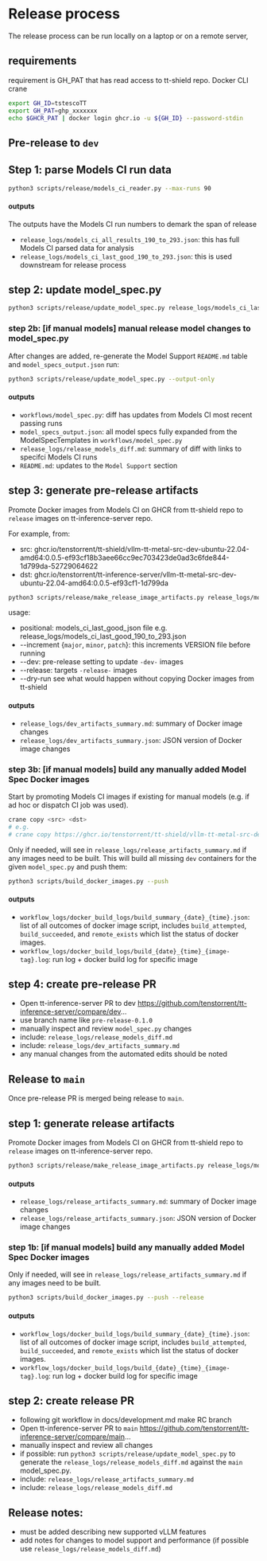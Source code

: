 # Release process

The release process can be run locally on a laptop or on a remote server, 

## requirements
requirement is GH_PAT that has read access to tt-shield repo. 
Docker CLI
crane

```bash
export GH_ID=tstescoTT
export GH_PAT=ghp_xxxxxxx
echo $GHCR_PAT | docker login ghcr.io -u ${GH_ID} --password-stdin
```

## Pre-release to `dev`

## Step 1: parse Models CI run data

```bash
python3 scripts/release/models_ci_reader.py --max-runs 90
```

#### outputs
The outputs have the Models CI run numbers to demark the span of release
- `release_logs/models_ci_all_results_190_to_293.json`: this has full Models CI parsed data for analysis
- `release_logs/models_ci_last_good_190_to_293.json`: this is used downstream for release process

## step 2: update model_spec.py


```bash
python3 scripts/release/update_model_spec.py release_logs/models_ci_last_good_190_to_293.json
```

### step 2b: [if manual models] manual release model changes to model_spec.py

After changes are added, re-generate the Model Support `README.md` table and `model_specs_output.json` run:

```bash
python3 scripts/release/update_model_spec.py --output-only
```

#### outputs

- `workflows/model_spec.py`: diff has updates from Models CI most recent passing runs
- `model_specs_output.json`: all model specs fully expanded from the ModelSpecTemplates in `workflows/model_spec.py`
- `release_logs/release_models_diff.md`: summary of diff with links to specifci Models CI runs
- `README.md`: updates to the `Model Support` section

## step 3: generate pre-release artifacts

Promote Docker images from Models CI on GHCR from tt-shield repo to `release` images on tt-inference-server repo. 

For example, from:
- src: ghcr.io/tenstorrent/tt-shield/vllm-tt-metal-src-dev-ubuntu-22.04-amd64:0.0.5-ef93cf18b3aee66cc9ec703423de0ad3c6fde844-1d799da-52729064622
- dst: ghcr.io/tenstorrent/tt-inference-server/vllm-tt-metal-src-dev-ubuntu-22.04-amd64:0.0.5-ef93cf1-1d799da

```bash
python3 scripts/release/make_release_image_artifacts.py release_logs/models_ci_last_good_190_to_293.json --increment minor --dev
```

usage:
* positional: models_ci_last_good_json file e.g. release_logs/models_ci_last_good_190_to_293.json
* --increment {`major`, `minor`, `patch`}: this increments VERSION file before running
* --dev: pre-release setting to update `-dev-` images
* --release: targets `-release-` images
* --dry-run see what would happen without copying Docker images from tt-shield

#### outputs

- `release_logs/dev_artifacts_summary.md`: summary of Docker image changes
- `release_logs/dev_artifacts_summary.json`: JSON version of Docker image changes

### step 3b: [if manual models] build any manually added Model Spec Docker images

Start by promoting Models CI images if existing for manual models (e.g. if ad hoc or dispatch  CI job was used).
```bash
crane copy <src> <dst>
# e.g.
# crane copy https://ghcr.io/tenstorrent/tt-shield/vllm-tt-metal-src-dev-ubuntu-22.04-amd64:0.0.5-f8f27288d6da50c0ac7fe8afce3c7e6db3b5f27f-91dddb0-52470823821 https://ghcr.io/tenstorrent/tt-inference-server/vllm-tt-metal-src-dev-ubuntu-22.04-amd64:0.1.0-f8f2728-91dddb0
```

Only if needed, will see in `release_logs/release_artifacts_summary.md` if any images need to be built.
This will build all missing `dev` containers for the given `model_spec.py` and push them:
```bash
python3 scripts/build_docker_images.py --push
```

#### outputs

- `workflow_logs/docker_build_logs/build_summary_{date}_{time}.json`: list of all outcomes of docker image script, includes `build_attempted`, `build_succeeded`, and `remote_exists` which list the status of docker images.
- `workflow_logs/docker_build_logs/build_{date}_{time}_{image-tag}.log`: run log + docker build log for specific image


## step 4: create pre-release PR

* Open tt-inference-server PR to dev https://github.com/tenstorrent/tt-inference-server/compare/dev...
* use branch name like `pre-release-0.1.0`
* manually inspect and review `model_spec.py` changes
* include: `release_logs/release_models_diff.md`
* include: `release_logs/dev_artifacts_summary.md`
* any manual changes from the automated edits should be noted

## Release to `main`

Once pre-release PR is merged being release to `main`.

## step 1: generate release artifacts

Promote Docker images from Models CI on GHCR from tt-shield repo to `release` images on tt-inference-server repo. 

```bash
python3 scripts/release/make_release_image_artifacts.py release_logs/models_ci_last_good_190_to_293.json --release
```

#### outputs

- `release_logs/release_artifacts_summary.md`: summary of Docker image changes
- `release_logs/release_artifacts_summary.json`: JSON version of Docker image changes

### step 1b: [if manual models] build any manually added Model Spec Docker images

Only if needed, will see in `release_logs/release_artifacts_summary.md` if any images need to be built.
```bash
python3 scripts/build_docker_images.py --push --release
```

#### outputs

- `workflow_logs/docker_build_logs/build_summary_{date}_{time}.json`: list of all outcomes of docker image script, includes `build_attempted`, `build_succeeded`, and `remote_exists` which list the status of docker images.
- `workflow_logs/docker_build_logs/build_{date}_{time}_{image-tag}.log`: run log + docker build log for specific image

## step 2: create release PR

* following git workflow in docs/development.md make RC branch 
* Open tt-inference-server PR to `main` https://github.com/tenstorrent/tt-inference-server/compare/main...
* manually inspect and review all changes
* if possible: run `python3 scripts/release/update_model_spec.py` to generate the `release_logs/release_models_diff.md` against the `main` model_spec.py.
* include: `release_logs/release_artifacts_summary.md`
* include: `release_logs/release_models_diff.md`

## Release notes:

* must be added describing new supported vLLM features 
* add notes for changes to model support and performance (if possible use `release_logs/release_models_diff.md`)
